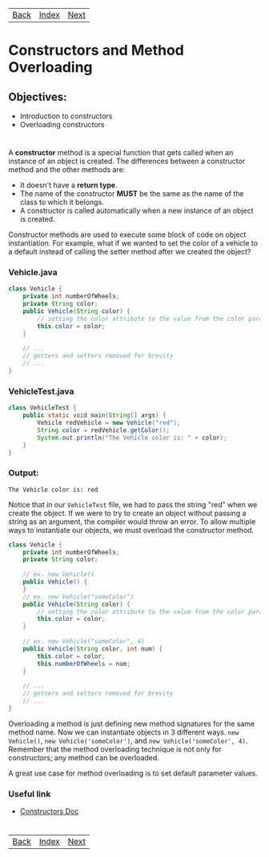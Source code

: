 <table width="100%">
    <tr>
        <td><a href="./003_Member_Variables.md">Back</a></td>
        <td><a href="../Index.md">Index</a></td>
        <td><a href="./005_this.md">Next</a></td>
    </tr>
</table>

#

# Constructors and Method Overloading
## __Objectives:__
*   Introduction to constructors
*   Overloading constructors
  #
A __constructor__ method is a special function that gets called when an instance of an object is created. The differences between a constructor method and the other methods are:

*   It doesn't have a __return type__.
*   The name of the constructor __MUST__ be the same as the name of the class to which it belongs.
*   A constructor is called automatically when a new instance of an object is created.

Constructor methods are used to execute some block of code on object instantiation. For example, what if we wanted to set the color of a vehicle to a default instead of calling the setter method after we created the object?

### __Vehicle.java__
```java
class Vehicle {
    private int numberOfWheels;
    private String color;
    public Vehicle(String color) {
        // setting the color attribute to the value from the color parameter
        this.color = color;
    }
    
    // ...
    // getters and setters removed for brevity
    // ...
}
```
### __VehicleTest.java__
```java
class VehicleTest {
    public static void main(String[] args) {
        Vehicle redVehicle = new Vehicle("red");
        String color = redVehicle.getColor();
        System.out.println("The Vehicle color is: " + color);
    }
}
```
### Output:

    The Vehicle color is: red
Notice that in our `VehicleTest` file, we had to pass the string "red" when we create the object. If we were to try to create an object without passing a string as an argument, the compiler would throw an error. To allow multiple ways to instantiate our objects, we must overload the constructor method.
```java
class Vehicle {
    private int numberOfWheels;
    private String color;
    
    // ex. new Vehicle()
    public Vehicle() {
    }
    // ex. new Vehicle("someColor")    
    public Vehicle(String color) {
        // setting the color attribute to the value from the color parameter
        this.color = color;
    }
    
    // ex. new Vehicle("someColor", 4)    
    public Vehicle(String color, int num) {
        this.color = color;
        this.numberOfWheels = num;
    }
        
    // ...
    // getters and setters removed for brevity
    // ...
}
```
Overloading a method is just defining new method signatures for the same method name. Now we can instantiate objects in 3 different ways. `new Vehicle()`, `new Vehicle('someColor')`, and `new Vehicle('someColor', 4)`. Remember that the method overloading technique is not only for constructors; any method can be overloaded.

A great use case for method overloading is to set default parameter values.

### __Useful link__
*   [Constructors Doc](https://docs.oracle.com/javase/tutorial/java/javaOO/constructors.html)

#

[]()
<table width="100%">
    <tr>
        <td><a href="./003_Member_Variables.md">Back</a></td>
        <td><a href="../Index.md">Index</a></td>
        <td><a href="./005_this.md">Next</a></td>
    </tr>
</table>